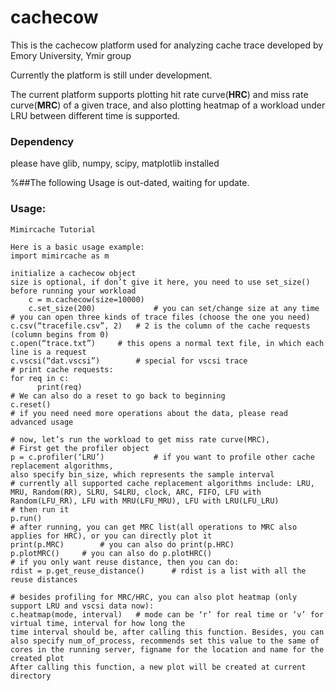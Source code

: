 # cachecow

This is the cachecow platform used for analyzing cache trace developed by Emory University, Ymir group 

Currently the platform is still under development. 

The current platform supports plotting hit rate curve(**HRC**) and miss rate curve(**MRC**) of a given trace, 
and also plotting heatmap of a workload under LRU between different time is supported. 

### Dependency
please have glib, numpy, scipy, matplotlib installed

%##The following Usage is out-dated, waiting for update. 

### Usage:
```python3
Mimircache Tutorial 

Here is a basic usage example: 
import mimircache as m

initialize a cachecow object 
size is optional, if don’t give it here, you need to use set_size() before running your workload 
    c = m.cachecow(size=10000)	
    c.set_size(200)		        # you can set/change size at any time 
# you can open three kinds of trace files (choose the one you need)  
c.csv(“tracefile.csv”, 2)	# 2 is the column of the cache requests (column begins from 0) 
c.open(“trace.txt”)		# this opens a normal text file, in which each line is a request
c.vscsi(“dat.vscsi”) 		# special for vscsi trace 
# print cache requests: 
for req in c: 
      print(req) 
# We can also do a reset to go back to beginning 
c.reset() 
# if you need need more operations about the data, please read advanced usage 

# now, let’s run the workload to get miss rate curve(MRC), 
# First get the profiler object 
p = c.profiler(‘LRU’)			# if you want to profile other cache replacement algorithms, 
also specify bin_size, which represents the sample interval
# currently all supported cache replacement algorithms include: LRU, MRU, Random(RR), SLRU, S4LRU, clock, ARC, FIFO, LFU with Random(LFU_RR), LFU with MRU(LFU_MRU), LFU with LRU(LFU_LRU) 
# then run it 
p.run()
# after running, you can get MRC list(all operations to MRC also applies for HRC), or you can directly plot it  
print(p.MRC)		# you can also do print(p.HRC)
p.plotMRC()		# you can also do p.plotHRC()
# if you only want reuse distance, then you can do: 
rdist = p.get_reuse_distance()		# rdist is a list with all the reuse distances 

# besides profiling for MRC/HRC, you can also plot heatmap (only support LRU and vscsi data now): 
c.heatmap(mode, interval)	# mode can be ‘r’ for real time or ‘v’ for virtual time, interval for how long the 
time interval should be, after calling this function. Besides, you can also specify num_of_process, recommends set this value to the same of cores in the running server, figname for the location and name for the created plot
After calling this function, a new plot will be created at current directory 